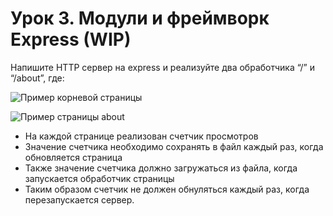 # Урок 3. Модули и фреймворк Express (WIP)
Напишите HTTP сервер на express и реализуйте два обработчика “/” и “/about”, где:

![Пример корневой страницы](https://gbcdn.mrgcdn.ru/uploads/asset/5689331/attachment/dc1a1e71a8f05f864ffe0827ab3548e8.png)

![Пример страницы about](https://gbcdn.mrgcdn.ru/uploads/asset/5689332/attachment/8ada33672deb04e7d741e02e3a4e8b6a.png)

* На каждой странице реализован счетчик просмотров
* Значение счетчика необходимо сохранять в файл каждый раз, когда обновляется страница
* Также значение счетчика должно загружаться из файла, когда запускается обработчик страницы
* Таким образом счетчик не должен обнуляться каждый раз, когда перезапускается сервер.